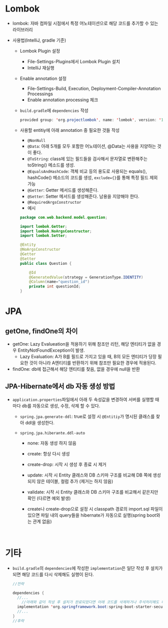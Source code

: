 # Lombok

- lombok: 자바 컴파일 시점에서 특정 어노테이션으로 해당 코드를 추가할 수 있는 라이브러리



- 사용법(IntelliJ, gradle 기준)

  - Lombok Plugin 설정 
    - File-Settings-Plugins에서 Lombok Plugin 설치
    - IntelliJ 재실행

  - Enable annotation 설정

    - File-Settings-Build, Execution, Deployment-Compiler-Annotation Processings
    - Enable annotation processing 체크

  - `build.gradle`에 `dependencies` 작성

    ```java
    provided group: 'org.projectlombok', name: 'lombok', version: '1.18.12'
    ```

  - 사용할 entitiy에 아래  annotation 중 필요한 것들 작성

    - `@NonNull`
    - `@Data`: 아래 5개를 모두 포함한 어노테이션, @Data는 사용을 지양하는 것이 좋다.
    - `@ToString`: class에 있는 필드들을 검사해서 문자열로 변환해주는 toString() 메소드를 생성.
    - `@EqualsAndHashCode`: 객체 비교 등의 용도로 사용되는 equals(), hashCode() 메소드의 코드를 생성, `exclude={}`를 통해 특정 필드 제외 가능
    - `@Getter`: Getter 메서드를 생성해준다.
    - `@Setter`: Setter 메서드를 생성해준다. 남용을 지양해야 한다.
    - `@RequiredArgsConstructor`
    - 예시

    ```java
    package com.web.backend.model.question;
    
    import lombok.Getter;
    import lombok.NoArgsConstructor;
    import lombok.Setter;
    
    @Entity
    @NoArgsConstructor
    @Getter
    @Setter
    public class Question {
    
        @Id
        @GeneratedValue(strategy = GenerationType.IDENTITY)
        @Column(name="question_id")
        private int questionId;
    }
    ```

    



# JPA

## getOne, findOne의 차이

- getOne: Lazy Evalueation을 적용하기 위해 참조만 리턴, 해당 엔티티가 없을 경우 EntityNotFoundException이 발생.
  - Lazy Evaluation: A가 B를 필드로 가지고 있을 때, B의 모든 엔티티가 당장 필요한 것이 아니라 A엔티티를 반환하기 위해 참조만 필요한 경우에 적용된다.
- findOne: db에 접근해서 해당 엔티티를 찾음, 없을 경우에 null을 반환



## JPA-Hibernate에서 db 자동 생성 방법

- `application.properties`파일에서 아래 두 속성값을 변경하여 서버를 실행할 때 마다 db를 자동으로 생성, 수정, 삭제 할 수 있다.

  - `spring.jpa.generate-ddl`: true로 설정 시 `@Entitiy`가 명시된 클래스를 찾아 ddl을 생성한다.

  - `spring.jpa.hiberante.ddl-auto`

    - none: 자동 생성 하지 않음
    - create: 항상 다시 생성
    - create-drop: 시작 시 생성 후 종료 시 제거
    - update: 시작 시 Entity 클래스와 DB 스키마 구조를 비교해 DB 쪽에 생성되지 않은 테이블, 컬럼 추가 (제거는 하지 않음)
    - validate: 시작 시 Entity 클래스와 DB 스키마 구조를 비교해서 같은지만 확인 (다르면 예외 발생)

    - create나 create-drop으로 설정 시 classpath 경로의 import.sql 파일이 있으면 파일 내의 query들을 hibernate가 자동으로 실행(spring boot와는 관계 없음)

  ​	



# 기타

- `build.gradle`의 `dependencies`에 작성한 `implementation`은 일단 작성 후 설치가 되면 해당 코드를 다시 삭제해도 실행이 된다.

  ```java
  //전략
  
  dependencies {
  	//...
      //아래와 같이 작성 후 설치가 완료되었다면 아래 코드를 삭제하거나 주석처리해도 해당 라이브러리를 그대로 사용이 가능하다.
  	implementation 'org.springframework.boot:spring-boot-starter-security'
  	//...
  }
  //후략
  ```

  

